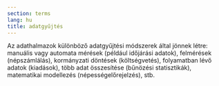 ```yaml
---
section: terms
lang: hu
title: adatgyűjtés
---
```


Az adathalmazok különböző adatgyűjtési módszerek által jönnek létre: manuális vagy automata mérések (például időjárási adatok), felmérések (népszámlálás), kormányzati döntések (költségvetés), folyamatban lévő adatok (kiadások), több adat összesítése (bűnözési statisztikák), matematikai modellezés (népességelőrejelzés), stb. 
